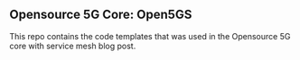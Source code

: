 ## Opensource 5G Core: Open5GS

This repo contains the code templates that was used in the Opensource 5G core with service mesh blog post.

